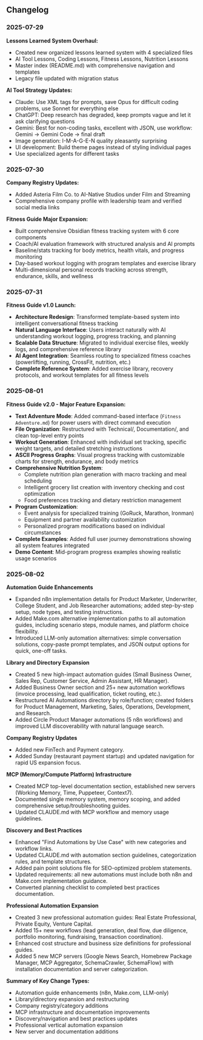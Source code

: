 ## Changelog

### 2025-07-29

**Lessons Learned System Overhaul:**
- Created new organized lessons learned system with 4 specialized files
- AI Tool Lessons, Coding Lessons, Fitness Lessons, Nutrition Lessons
- Master index (README.md) with comprehensive navigation and templates
- Legacy file updated with migration status

**AI Tool Strategy Updates:**
- Claude: Use XML tags for prompts, save Opus for difficult coding problems, use Sonnet for everything else
- ChatGPT: Deep research has degraded, keep prompts vague and let it ask clarifying questions
- Gemini: Best for non-coding tasks, excellent with JSON, use workflow: Gemini → Gemini Code → final draft
- Image generation: I-M-A-G-E-N quality pleasantly surprising
- UI development: Build theme pages instead of styling individual pages
- Use specialized agents for different tasks

### 2025-07-30

**Company Registry Updates:**
- Added Asteria Film Co. to AI-Native Studios under Film and Streaming
- Comprehensive company profile with leadership team and verified social media links

**Fitness Guide Major Expansion:**
- Built comprehensive Obsidian fitness tracking system with 6 core components
- Coach/AI evaluation framework with structured analysis and AI prompts
- Baseline/stats tracking for body metrics, health vitals, and progress monitoring
- Day-based workout logging with program templates and exercise library
- Multi-dimensional personal records tracking across strength, endurance, skills, and wellness



### 2025-07-31

**Fitness Guide v1.0 Launch:**
- **Architecture Redesign**: Transformed template-based system into intelligent conversational fitness tracking
- **Natural Language Interface**: Users interact naturally with AI understanding workout logging, progress tracking, and planning
- **Scalable Data Structure**: Migrated to individual exercise files, weekly logs, and comprehensive reference library
- **AI Agent Integration**: Seamless routing to specialized fitness coaches (powerlifting, running, CrossFit, nutrition, etc.)
- **Complete Reference System**: Added exercise library, recovery protocols, and workout templates for all fitness levels

### 2025-08-01

**Fitness Guide v2.0 - Major Feature Expansion:**
- **Text Adventure Mode**: Added command-based interface (`Fitness Adventure.md`) for power users with direct command execution
- **File Organization**: Restructured with Technical/, Documentation/, and clean top-level entry points
- **Workout Generation**: Enhanced with individual set tracking, specific weight targets, and detailed stretching instructions
- **ASCII Progress Graphs**: Visual progress tracking with customizable charts for strength, endurance, and body metrics
- **Comprehensive Nutrition System**: 
  - Complete nutrition plan generation with macro tracking and meal scheduling
  - Intelligent grocery list creation with inventory checking and cost optimization
  - Food preferences tracking and dietary restriction management
- **Program Customization**: 
  - Event analysis for specialized training (GoRuck, Marathon, Ironman)
  - Equipment and partner availability customization
  - Personalized program modifications based on individual circumstances
- **Complete Examples**: Added full user journey demonstrations showing all system features integrated
- **Demo Content**: Mid-program progress examples showing realistic usage scenarios

### 2025-08-02 

**Automation Guide Enhancements**
- Expanded n8n implementation details for Product Marketer, Underwriter, College Student, and Job Researcher automations; added step-by-step setup, node types, and testing instructions.
- Added Make.com alternative implementation paths to all automation guides, including scenario steps, module names, and platform choice flexibility.
- Introduced LLM-only automation alternatives: simple conversation solutions, copy-paste prompt templates, and JSON output options for quick, one-off tasks.

**Library and Directory Expansion**
- Created 5 new high-impact automation guides (Small Business Owner, Sales Rep, Customer Service, Admin Assistant, HR Manager).
- Added Business Owner section and 25+ new automation workflows (invoice processing, lead qualification, ticket routing, etc.).
- Restructured AI Automations directory by role/function; created folders for Product Management, Marketing, Sales, Operations, Development, and Research.
- Added Circle Product Manager automations (5 n8n workflows) and improved LLM discoverability with natural language search.

**Company Registry Updates**
- Added new FinTech and Payment category.
- Added Sunday (restaurant payment startup) and updated navigation for rapid US expansion focus.

**MCP (Memory/Compute Platform) Infrastructure**
- Created MCP top-level documentation section, established new servers (Working Memory, Time, Puppeteer, Context7).
- Documented single memory system, memory scoping, and added comprehensive setup/troubleshooting guides.
- Updated CLAUDE.md with MCP workflow and memory usage guidelines.

**Discovery and Best Practices**
- Enhanced "Find Automations by Use Case" with new categories and workflow links.
- Updated CLAUDE.md with automation section guidelines, categorization rules, and template structures.
- Added pain point solutions file for SEO-optimized problem statements.
- Updated requirements: all new automations must include both n8n and Make.com implementation guidance.
- Converted planning checklist to completed best practices documentation.

**Professional Automation Expansion**
- Created 3 new professional automation guides: Real Estate Professional, Private Equity, Venture Capital.
- Added 15+ new workflows (lead generation, deal flow, due diligence, portfolio monitoring, fundraising, transaction coordination).
- Enhanced cost structure and business size definitions for professional guides.
- Added 5 new MCP servers (Google News Search, Homebrew Package Manager, MCP Aggregator, SchemaCrawler, SchemaFlow) with installation documentation and server categorization.

**Summary of Key Change Types:**
- Automation guide enhancements (n8n, Make.com, LLM-only)
- Library/directory expansion and restructuring
- Company registry/category additions
- MCP infrastructure and documentation improvements
- Discovery/navigation and best practices updates
- Professional vertical automation expansion
- New server and documentation additions
